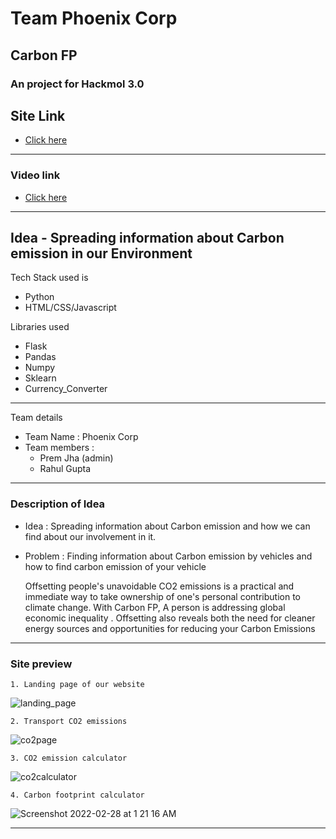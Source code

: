 # Team Phoenix Corp
## Carbon FP
### An project for Hackmol 3.0
## Site Link 
  - [Click here](https://carbon-emiss.herokuapp.com/)
  
---
 ### Video link

- [Click here](https://www.loom.com/share/7ddc857dac1744e0b48c7cfefc742a6a)

---
    
## Idea - Spreading information about Carbon emission in our Environment

Tech Stack used is 
- Python 
- HTML/CSS/Javascript

Libraries used 
- Flask 
- Pandas 
- Numpy 
- Sklearn
- Currency_Converter

---
 Team details
- Team Name : Phoenix Corp
- Team members : 
  * Prem Jha (admin)
  * Rahul Gupta
---
### Description of Idea

- Idea : Spreading information about Carbon emission and how we can find about our involvement in it. 
- Problem : Finding information about Carbon emission by vehicles and how to find carbon emission of your vehicle

    Offsetting people's unavoidable CO2 emissions is a practical and immediate way to take ownership of one's personal contribution to climate change. With Carbon FP, A person is  addressing global economic inequality . Offsetting also reveals both the need for cleaner energy sources and opportunities for reducing your Carbon Emissions


---
### Site preview 

    1. Landing page of our website 
    
![landing_page](https://user-images.githubusercontent.com/63935255/155897461-df8e1493-2352-4b60-8dea-5b6d92473fcf.png)
     
    2. Transport CO2 emissions 
![co2page](https://user-images.githubusercontent.com/63935255/155897504-60dc3fcb-fdcd-47fd-a08b-24e8c77e76ce.png)


    3. CO2 emission calculator 
![co2calculator](https://user-images.githubusercontent.com/63935255/155897542-4d30e8fa-f893-4dbb-a523-7e00c606594c.png)

    4. Carbon footprint calculator 
![Screenshot 2022-02-28 at 1 21 16 AM](https://user-images.githubusercontent.com/63935255/155897567-209157ad-eafd-450b-8da9-c601df6e030c.png)



---

